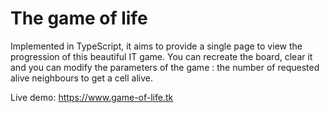 # The game of life

Implemented in TypeScript, it aims to provide a single page to view the progression of this beautiful IT game. 
You can recreate the board, clear it and you can modify the parameters of the game : the number of requested alive neighbours to get a cell alive. 

Live demo: https://www.game-of-life.tk
